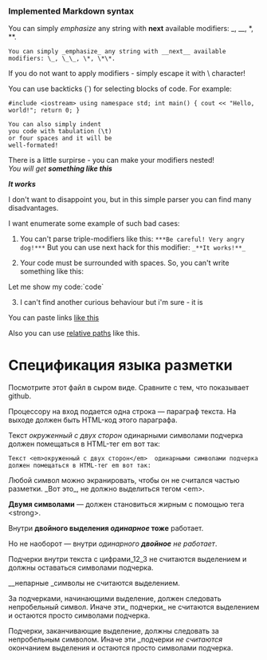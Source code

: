 ### Implemented Markdown syntax

You can simply _emphasize_ any string with __next__ available modifiers: \_, \_\_, \*, \*\*.

`You can simply _emphasize_ any string with __next__ available modifiers: \_, \_\_, \*, \*\*.`

If you do not want to apply modifiers - simply escape it with \\ character!

You can use backticks (\`) for selecting blocks of code. For example:

`#include <iostream>
using namespace std;
int main()
{
	cout << "Hello, world!";
	return 0;
}`

	You can also simply indent
	you code with tabulation (\t)
	or four spaces and it will be
	well-formated!

There is a little surpirse - you can make your modifiers nested!  
*You will get **something like this***

 __*It works*__

I don't want to disappoint you, but in this simple parser you can find many disadvantages.

I want enumerate some example of such bad cases:

1. You can't parse triple-modifiers like this: `***Be careful! Very angry dog!***` 
But you can use next hack for this modifier: `_**It works!**_`

2. Your code must be surrounded with spaces. So, you can't write something like this:

Let me show my code:\`code\`

3. I can't find another curious behaviour but i'm sure - it is

You can paste links [like this](http://umqra.github.io/adaptive_design)

Also you can use [relative paths](/about.html) like this.

# Спецификация языка разметки

Посмотрите этот файл в сыром виде. Сравните с тем, что показывает github.

Процессору на вход подается одна строка — параграф текста. 
На выходе должен быть HTML-код этого параграфа.

Текст _окруженный с двух сторон_  одинарными символами подчерка 
должен помещаться в HTML-тег em вот так:

`Текст <em>окруженный с двух сторон</em>  одинарными символами подчерка 
должен помещаться в HTML-тег em вот так:`

Любой символ можно экранировать, чтобы он не считался частью разметки. 
\_Вот это\_, не должно выделиться тегом \<em\>.

__Двумя символами__ — должен становиться жирным с помощью тега \<strong\>.

Внутри __двойного выделения _одинарное_ тоже__ работает.

Но не наоборот — внутри _одинарного __двойное__ не работает_.

Подчерки внутри текста c цифрами_12_3 не считаются выделением и должны оставаться символами подчерка.

__непарные _символы не считаются выделением.

За подчерками, начинающими выделение, должен следовать непробельный символ. Иначе эти_ подчерки_ не считаются выделением 
и остаются просто символами подчерка.

Подчерки, заканчивающие выделение, должны следовать за непробельным символом. Иначе эти _подчерки _не считаются_ окончанием выделения 
и остаются просто символами подчерка.
